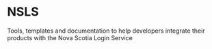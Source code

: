 # NSLS
Tools, templates and documentation to help developers integrate their products with the Nova Scotia Login Service
